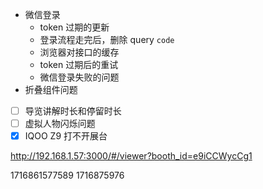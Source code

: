 - 微信登录
	- token 过期的更新
	- 登录流程走完后，删除 query `code`
	- 浏览器对接口的缓存
	- token 过期后的重试
	- 微信登录失败的问题
- 折叠组件问题

- [ ] 导览讲解时长和停留时长
- [ ] 虚拟人物闪烁问题
- [x] IQOO Z9 打不开展台

http://192.168.1.57:3000/#/viewer?booth_id=e9iCCWycCg1

1716861577589
1716875976
